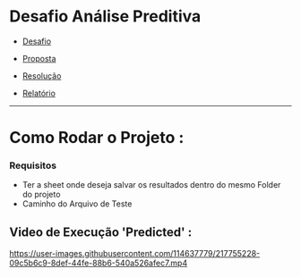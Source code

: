 #                                                   Desafio Análise Preditiva
 
-  [Desafio](https://github.com/PedroAtemRibeiro/AnalisePreditiva/blob/main/Desafio.md)

-  [Proposta](https://github.com/PedroAtemRibeiro/AnalisePreditiva/blob/main/Proposta.md) 

-  [Resolução](https://github.com/PedroAtemRibeiro/AnalisePreditiva/blob/main/Resolucao.md) 

-  [Relatório](https://github.com/PedroAtemRibeiro/AnalisePreditiva/blob/main/Relatorio.pdf)


----------------------------------------------------------------------------------------------------------------------------------------------------------------------

# Como Rodar o Projeto : 

### Requisitos
 - Ter a sheet onde deseja salvar os resultados dentro do mesmo Folder do projeto 
 - Caminho do Arquivo de Teste 
 
## Video de Execução 'Predicted' : 



https://user-images.githubusercontent.com/114637779/217755228-09c5b6c9-8def-44fe-88b6-540a526afec7.mp4






